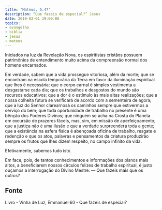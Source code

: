 ```yaml
---
title: "Mateus, 5:47"
description: “Que fazeis de especial?” Jesus
date: 2019-02-01 19:00:00
topics: 
- evangelho
- biblia
- jesus
- mateus
---
```


Iniciados na luz da Revelação Nova, os espiritistas cristãos possuem
patrimônios de entendimento muito acima da compreensão normal dos homens
encarnados.

Em verdade, sabem que a vida prossegue vitoriosa, além da morte; que se
encontram na escola temporária da Terra em favor da iluminação espiritual que lhes
é necessária; que o corpo carnal é simples vestimenta a desgastar­se cada dia; que os
trabalhos e desgostos do mundo são recursos educativos; que a dor é o estímulo às
mais altas realizações; que a nossa colheita futura se verificará de acordo com a
sementeira de agora; que a luz do Senhor clarear­nos­á os caminhos sempre que
estivermos a serviço do bem; que toda oportunidade de trabalho no presente é uma
bênção dos Poderes Divinos; que ninguém se acha na Crosta do Planeta em excursão
de prazeres fáceis, mas, sim, em missão de aperfeiçoamento; que a justiça não é uma
ilusão e que a verdade surpreenderá toda a gente; que a existência na esfera física é
abençoada oficina de trabalho, resgate e redenção e que os atos, palavras e
pensamentos da criatura produzirão sempre os frutos que lhes dizem respeito, no
campo infinito da vida.

Efetivamente, sabemos tudo isto.

Em face, pois, de tantos conhecimentos e informações dos planos mais
altos, a beneficiarem nossos círculos felizes de trabalho espiritual, é justo ouçamos a
interrogação do Divino Mestre:
— Que fazeis mais que os outros?


## Fonte
Livro - Vinha de Luz, Emmanuel
60 - Que fazeis de especial?
